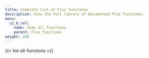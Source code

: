 ```yaml
---
title: Complete list of Flux functions
description: View the full library of documented Flux functions.
menu:
  v2_0_ref:
    name: View all functions
    parent: Flux functions
weight: 299
---
```


{{< list-all-functions >}}

